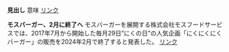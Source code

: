 **見出し** 意味 [リンク](#)

**モスバーガー、2月に終了へ** モスバーガーを展開する株式会社モスフードサービスでは、2017年7月から開始した毎月29日“にくの日”の人気企画「にくにくにくバーガー」の販売を2024年2月で終了すると発表した。 [リンク](https://megalodon.jp/2024-0131-0938-11/https://news.goo.ne.jp:443/iw/251172/%E3%83%A2%E3%82%B9%E3%83%90%E3%83%BC%E3%82%AC%E3%83%BC%E3%80%812%E6%9C%88%E3%81%AB%E7%B5%82%E4%BA%86%E3%81%B8)
